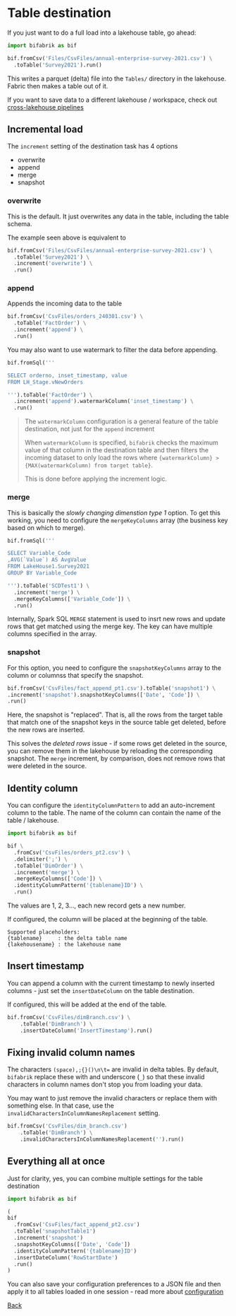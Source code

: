 # Table destination

If you just want to do a full load into a lakehouse table, go ahead:

```python
import bifabrik as bif

bif.fromCsv('Files/CsvFiles/annual-enterprise-survey-2021.csv') \
  .toTable('Survey2021').run()
```

This writes a parquet (delta) file into the `Tables/` directory in the lakehouse. Fabric then makes a table out of it.

If you want to save data to a different lakehouse / workspace, check out [cross-lakehouse pipelines](cfg_storage.md)

## Incremental load

The `increment` setting of the destination task has 4 options
 - overwrite
 - append
 - merge
 - snapshot

### overwrite

This is the default. It just overwrites any data in the table, including the table schema.

The example seen above is equivalent to
```python
bif.fromCsv('Files/CsvFiles/annual-enterprise-survey-2021.csv') \
  .toTable('Survey2021') \
  .increment('overwrite') \
  .run()
```

### append

Appends the incoming data to the table

```python
bif.fromCsv('CsvFiles/orders_240301.csv') \
  .toTable('FactOrder') \
  .increment('append') \
  .run()
```

You may also want to use watermark to filter the data before appending.

```python
bif.fromSql('''

SELECT orderno, inset_timestamp, value
FROM LH_Stage.vNewOrders

''').toTable('FactOrder') \
  .increment('append').watermarkColumn('inset_timestamp') \
  .run()
```
> The `watermarkColumn` configuration is a general feature of the table destination, not just for the `append` increment
>
> When `watermarkColumn` is specified, `bifabrik` checks the maximum value of that column in the destination table and then filters the incoming dataset to only load the rows where `{watermarkColumn} > {MAX(watermarkColumn) from target table}`.
>
> This is done before applying the increment logic.

### merge

This is basically the *slowly changing dimenstion type 1* option. To get this working, you need to configure the `mergeKeyColumns` array (the business key based on which to merge).

```python
bif.fromSql('''

SELECT Variable_Code
,AVG(`Value`) AS AvgValue
FROM LakeHouse1.Survey2021
GROUP BY Variable_Code

''').toTable('SCDTest1') \
  .increment('merge') \
  .mergeKeyColumns(['Variable_Code']) \
  .run()
```

Internally, Spark SQL `MERGE` statement is used to insrt new rows and update rows that get matched using the merge key. The key can have multiple columns specified in the array.

### snapshot

For this option, you need to configure the `snapshotKeyColumns` array to the column or columnss that specify the snapshot.

```python
bif.fromCsv('CsvFiles/fact_append_pt1.csv').toTable('snapshot1') \
.increment('snapshot').snapshotKeyColumns(['Date', 'Code']) \
.run()
```

Here, the snapshot is "replaced". That is, all the rows from the target table that match one of the snapshot keys in the source table get deleted, before the new rows are inserted.

This solves the *deleted rows* issue - if some rows get deleted in the source, you can remove them in the lakehouse by reloading the corresponding snapshot. The `merge` increment, by comparison, does not remove rows that were deleted in the source.

## Identity column

You can configure the `identityColumnPattern` to add an auto-increment column to the table. The name of the column can contain the name of the table / lakehouse.

```python
import bifabrik as bif

bif \
  .fromCsv('CsvFiles/orders_pt2.csv') \
  .delimiter(';') \
  .toTable('DimOrder') \
  .increment('merge') \
  .mergeKeyColumns(['Code']) \
  .identityColumnPattern('{tablename}ID') \
  .run()
```

The values are 1, 2, 3..., each new record gets a new number.

If configured, the column will be placed at the beginning of the table.

```
Supported placeholders:
{tablename}     : the delta table name
{lakehousename} : the lakehouse name
```

## Insert timestamp

You can append a column with the current timestamp to newly inserted columns - just set the `insertDateColumn` on the table destination.

If configured, this will be added at the end of the table.

```python
bif.fromCsv('CsvFiles/dimBranch.csv') \
    .toTable('DimBranch') \
    .insertDateColumn('InsertTimestamp').run()
```

## Fixing invalid column names

The characters `(space),;{}()\n\t=` are invalid in delta tables. By default, `bifabrik` replace these with and underscore (`_`) so that these invalid characters in column names don't stop you from loading your data.

You may want to just remove the invalid characters or replace them with something else. In that case, use the `invalidCharactersInColumnNamesReplacement` setting.

```python
bif.fromCsv('CsvFiles/dim_branch.csv')
    .toTable('DimBranch') \
    .invalidCharactersInColumnNamesReplacement('').run()
```

## Everything all at once

Just for clarity, yes, you can combine multiple settings for the table destination

```python
import bifabrik as bif

(
bif
  .fromCsv('CsvFiles/fact_append_pt2.csv')
  .toTable('snapshotTable1')
  .increment('snapshot')
  .snapshotKeyColumns(['Date', 'Code'])
  .identityColumnPattern('{tablename}ID')
  .insertDateColumn('RowStartDate')
  .run()
)
```

You can also save your configuration preferences to a JSON file and then apply it to all tables loaded in one session - read more about [configuration](configuration.md)

[Back](../index.md)
